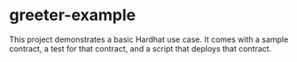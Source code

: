 # greeter-example
This project demonstrates a basic Hardhat use case. It comes with a sample contract, a test for that contract, and a script that deploys that contract.
